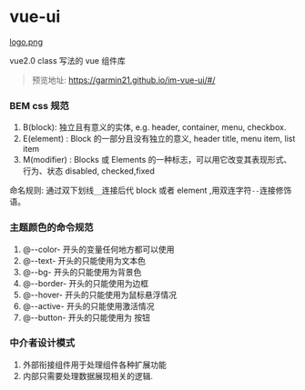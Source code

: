 # vue-ui

[logo.png](https://postimg.cc/G9rG0p1b)

vue2.0 class 写法的 vue 组件库

> 预览地址: https://garmin21.github.io/im-vue-ui/#/

### BEM css 规范

1. B(block): 独立且有意义的实体, e.g. header, container, menu, checkbox.
2. E(element) : Block 的一部分且没有独立的意义, header title, menu item, list item
3. M(modifier) : Blocks 或 Elements 的一种标志，可以用它改变其表现形式、行为、状态 disabled, checked,fixed

命名规则: 通过双下划线`__`连接后代 block 或者 element ,用双连字符`--`连接修饰语。

### 主题颜色的命令规范

1. @--color- 开头的变量任何地方都可以使用
2. @--text- 开头的只能使用为文本色
3. @--bg- 开头的只能使用为背景色
4. @--border- 开头的只能使用为边框
5. @--hover- 开头的只能使用为鼠标悬浮情况
6. @--active- 开头的只能使用激活情况
7. @--button- 开头的只能使用为 按钮

### 中介者设计模式

1. 外部衔接组件用于处理组件各种扩展功能
2. 内部只需要处理数据展现相关的逻辑.
